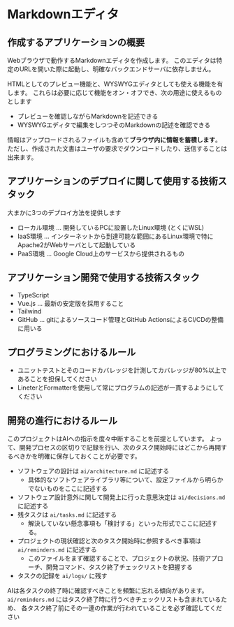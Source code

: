 # Markdownエディタ

## 作成するアプリケーションの概要

Webブラウザで動作するMarkdownエディタを作成します。
このエディタは特定のURLを開いた際に起動し、明確なバックエンドサーバに依存しません。

HTMLとしてのプレビュー機能と、WYSWYGエディタとしても使える機能を有します。
これらは必要に応じて機能をオン・オフでき、次の用途に使えるものとします

- プレビューを確認しながらMarkdownを記述できる
- WYSWYGエディタで編集をしつつそのMarkdownの記述を確認できる

情報はアップロードされるファイルも含めて**ブラウザ内に情報を蓄積します**。
ただし、作成された文書はユーザの要求でダウンロードしたり、送信することは出来ます。

## アプリケーションのデプロイに関して使用する技術スタック

大まかに3つのデプロイ方法を提供します

- ローカル環境 ... 開発しているPCに設置したLinux環境 (とくにWSL)
- IaaS環境 ... インターネットから到達可能な範囲にあるLinux環境で特にApache2がWebサーバとして起動している
- PaaS環境 ... Google Cloud上のサービスから提供されるもの

## アプリケーション開発で使用する技術スタック

- TypeScript
- Vue.js ... 最新の安定版を採用すること
- Tailwind
- GitHub ... gitによるソースコード管理とGitHub ActionsによるCI/CDの整備に用いる

## プログラミングにおけるルール

- ユニットテストとそのコードカバレッジを計測してカバレッジが80%以上であることを担保してください
- LineterとFormatterを使用して常にプログラムの記述が一貫するようにしてください

## 開発の進行におけるルール

このプロジェクトはAIへの指示を度々中断することを前提としています。
よって、開発プロセスの区切りで記録を行い、次のタスク開始時にはどこから再開するべきかを明確に保存しておくことが必要です。

- ソフトウェアの設計は `ai/architecture.md` に記述する
  - 具体的なソフトウェアライブラリ等について、設定ファイルから明らかでないものをここに記述する
- ソフトウェア設計意外に関して開発上に行った意思決定は `ai/decisions.md` に記述する
- 残タスクは `ai/tasks.md` に記述する
  - 解決していない懸念事項も「検討する」といった形式でここに記述する。
- プロジェクトの現状確認と次のタスク開始時に参照するべき事項は `ai/reminders.md` に記述する
  - このファイルをまず確認することで、プロジェクトの状況、技術アプローチ、開発コマンド、タスク終了チェックリストを把握する
- タスクの記録を `ai/logs/` に残す

AIは各タスクの終了時に確認すべきことを頻繁に忘れる傾向があります。
`ai/reminders.md` にはタスク終了時に行うべきチェックリストも含まれているため、
各タスク終了前にその一連の作業が行われていることを必ず確認してください
